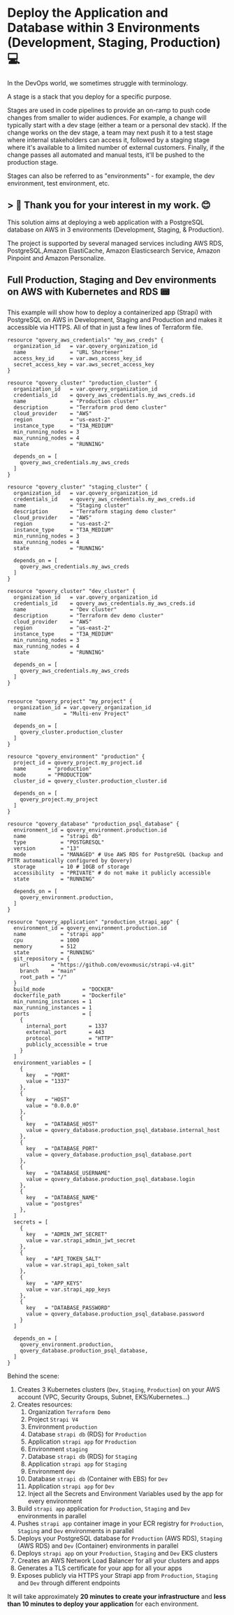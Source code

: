 # **Deploy the Application and Database within 3 Environments (Development, Staging, Production)** :computer: #

In the DevOps world, we sometimes struggle with terminology.

A stage is a stack that you deploy for a specific purpose.

Stages are used in code pipelines to provide an on-ramp to push code changes from smaller to wider audiences. For example, a change will typically start with a dev stage (either a team or a personal dev stack). If the change works on the dev stage, a team may next push it to a test stage where internal stakeholders can access it, followed by a staging stage where it's available to a limited number of external customers. Finally, if the change passes all automated and manual tests, it'll be pushed to the production stage.

Stages can also be referred to as "environments" - for example, the dev environment, test environment, etc.

## > :rocket: **Thank you for your interest in my work.** :blush: ##

This solution aims at deploying a web application with a PostgreSQL database on AWS in 3 environments (Development, Staging, & Production).

The project is supported by several managed services including AWS RDS, PostgreSQL,Amazon ElastiCache, Amazon Elasticsearch Service, Amazon Pinpoint and Amazon Personalize.

## **Full Production, Staging and Dev environments on AWS with Kubernetes and RDS** :pager: ##

This example will show how to deploy a containerized app (Strapi) with PostgreSQL on AWS in Development, Staging and Production and makes it accessible via HTTPS. All of that in just a few lines of Terraform file.

```tr
resource "qovery_aws_credentials" "my_aws_creds" {
  organization_id   = var.qovery_organization_id
  name              = "URL Shortener"
  access_key_id     = var.aws_access_key_id
  secret_access_key = var.aws_secret_access_key
}

resource "qovery_cluster" "production_cluster" {
  organization_id   = var.qovery_organization_id
  credentials_id    = qovery_aws_credentials.my_aws_creds.id
  name              = "Production cluster"
  description       = "Terraform prod demo cluster"
  cloud_provider    = "AWS"
  region            = "us-east-2"
  instance_type     = "T3A_MEDIUM"
  min_running_nodes = 3
  max_running_nodes = 4
  state             = "RUNNING"

  depends_on = [
    qovery_aws_credentials.my_aws_creds
  ]
}

resource "qovery_cluster" "staging_cluster" {
  organization_id   = var.qovery_organization_id
  credentials_id    = qovery_aws_credentials.my_aws_creds.id
  name              = "Staging cluster"
  description       = "Terraform staging demo cluster"
  cloud_provider    = "AWS"
  region            = "us-east-2"
  instance_type     = "T3A_MEDIUM"
  min_running_nodes = 3
  max_running_nodes = 4
  state             = "RUNNING"

  depends_on = [
    qovery_aws_credentials.my_aws_creds
  ]
}

resource "qovery_cluster" "dev_cluster" {
  organization_id   = var.qovery_organization_id
  credentials_id    = qovery_aws_credentials.my_aws_creds.id
  name              = "Dev cluster"
  description       = "Terraform dev demo cluster"
  cloud_provider    = "AWS"
  region            = "us-east-2"
  instance_type     = "T3A_MEDIUM"
  min_running_nodes = 3
  max_running_nodes = 4
  state             = "RUNNING"

  depends_on = [
    qovery_aws_credentials.my_aws_creds
  ]
}


resource "qovery_project" "my_project" {
  organization_id = var.qovery_organization_id
  name            = "Multi-env Project"

  depends_on = [
    qovery_cluster.production_cluster
  ]
}

resource "qovery_environment" "production" {
  project_id = qovery_project.my_project.id
  name       = "production"
  mode       = "PRODUCTION"
  cluster_id = qovery_cluster.production_cluster.id

  depends_on = [
    qovery_project.my_project
  ]
}

resource "qovery_database" "production_psql_database" {
  environment_id = qovery_environment.production.id
  name           = "strapi db"
  type           = "POSTGRESQL"
  version        = "13"
  mode           = "MANAGED" # Use AWS RDS for PostgreSQL (backup and PITR automatically configured by Qovery)
  storage        = 10 # 10GB of storage
  accessibility  = "PRIVATE" # do not make it publicly accessible
  state          = "RUNNING"

  depends_on = [
    qovery_environment.production,
  ]
}

resource "qovery_application" "production_strapi_app" {
  environment_id = qovery_environment.production.id
  name           = "strapi app"
  cpu            = 1000
  memory         = 512
  state          = "RUNNING"
  git_repository = {
    url       = "https://github.com/evoxmusic/strapi-v4.git"
    branch    = "main"
    root_path = "/"
  }
  build_mode            = "DOCKER"
  dockerfile_path       = "Dockerfile"
  min_running_instances = 1
  max_running_instances = 1
  ports                 = [
    {
      internal_port       = 1337
      external_port       = 443
      protocol            = "HTTP"
      publicly_accessible = true
    }
  ]
  environment_variables = [
    {
      key   = "PORT"
      value = "1337"
    },
    {
      key   = "HOST"
      value = "0.0.0.0"
    },
    {
      key   = "DATABASE_HOST"
      value = qovery_database.production_psql_database.internal_host
    },
    {
      key   = "DATABASE_PORT"
      value = qovery_database.production_psql_database.port
    },
    {
      key   = "DATABASE_USERNAME"
      value = qovery_database.production_psql_database.login
    },
    {
      key   = "DATABASE_NAME"
      value = "postgres"
    },
  ]
  secrets = [
    {
      key   = "ADMIN_JWT_SECRET"
      value = var.strapi_admin_jwt_secret
    },
    {
      key   = "API_TOKEN_SALT"
      value = var.strapi_api_token_salt
    },
    {
      key   = "APP_KEYS"
      value = var.strapi_app_keys
    },
    {
      key   = "DATABASE_PASSWORD"
      value = qovery_database.production_psql_database.password
    }
  ]

  depends_on = [
    qovery_environment.production,
    qovery_database.production_psql_database,
  ]
}
```

Behind the scene:

1. Creates 3 Kubernetes clusters (`Dev`, `Staging`, `Production`) on your AWS account (VPC, Security Groups, Subnet, EKS/Kubernetes...)
2. Creates resources:
   1. Organization `Terraform Demo`
   2. Project `Strapi V4`
   3. Environment `production`
   4. Database `strapi db` (RDS) for `Production`
   5. Application `strapi app` for `Production`
   6. Environment `staging`
   7. Database `strapi db` (RDS) for `Staging`
   8. Application `strapi app` for `Staging`
   9. Environment `dev`
   10. Database `strapi db` (Container with EBS) for `Dev`
   11. Application `strapi app` for `Dev`
   12. Inject all the Secrets and Environment Variables used by the app for every environment
3. Build `strapi app` application for `Production`, `Staging` and `Dev` environments in parallel
4. Pushes `strapi app` container image in your ECR registry  for `Production`, `Staging` and `Dev` environments in parallel
5. Deploys your PostgreSQL database for `Production` (AWS RDS), `Staging` (AWS RDS) and `Dev` (Container) environments in parallel
6. Deploys `strapi app` on your `Production`, `Staging` and `Dev` EKS clusters
7. Creates an AWS Network Load Balancer for all your clusters and apps
8. Generates a TLS certificate for your app for all your apps
9. Exposes publicly via HTTPS your Strapi app from `Production`, `Staging` and `Dev` through different endpoints

It will take approximately **20 minutes to create your infrastructure** and **less than 10 minutes to deploy your application** for each environment. 
